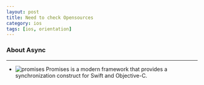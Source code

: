 ```yaml
---
layout: post
title: Need to check Opensources
category: ios
tags: [ios, orientation]
---
```


### About Async
-----

* ![promises](https://github.com/google/promises)
  Promises is a modern framework that provides a synchronization construct for Swift and Objective-C.
